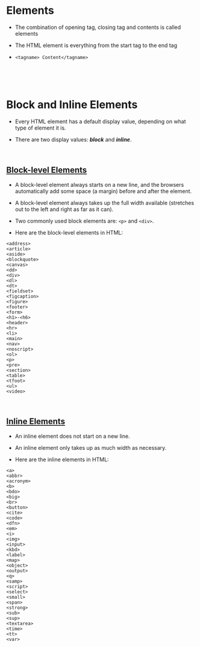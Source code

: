 # Elements

- The combination of opening tag, closing tag and contents is called elements

* The HTML element is everything from the start tag to the end tag

* `<tagname> Content</tagname>`

&nbsp;

&nbsp;

# Block and Inline Elements

- Every HTML element has a default display value, depending on what type of element it is.

* There are two display values: **_block_** and **_inline_**.

&nbsp;

## <u>Block-level Elements</u>

- A block-level element always starts on a new line, and the browsers automatically add some space (a margin) before and after the element.

- A block-level element always takes up the full width available (stretches out to the left and right as far as it can).

- Two commonly used block elements are: `<p>` and `<div>`.

* Here are the block-level elements in HTML:

```
<address>
<article>
<aside>
<blockquote>
<canvas>
<dd>
<div>
<dl>
<dt>
<fieldset>
<figcaption>
<figure>
<footer>
<form>
<h1>-<h6>
<header>
<hr>
<li>
<main>
<nav>
<noscript>
<ol>
<p>
<pre>
<section>
<table>
<tfoot>
<ul>
<video>
```

&nbsp;

## <u>Inline Elements</u>

- An inline element does not start on a new line.

- An inline element only takes up as much width as necessary.

* Here are the inline elements in HTML:

```
<a>
<abbr>
<acronym>
<b>
<bdo>
<big>
<br>
<button>
<cite>
<code>
<dfn>
<em>
<i>
<img>
<input>
<kbd>
<label>
<map>
<object>
<output>
<q>
<samp>
<script>
<select>
<small>
<span>
<strong>
<sub>
<sup>
<textarea>
<time>
<tt>
<var>
```
